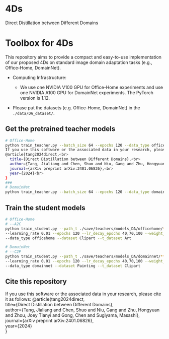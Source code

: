 # 4Ds

Direct Distillation between Different Domains

# Toolbox for 4Ds

This repository aims to provide a compact and easy-to-use implementation of our proposed 4Ds on standard image domain adaptation tasks (e.g., Office-Home, DomainNet). 

- Computing Infrastructure:
  - We use one NVIDIA V100 GPU for Office-Home experiments and use one NVIDIA A100 GPU for DomainNet experiments. The PyTorch version is 1.12.

- Please put the datasets (e.g. Office-Home, DomainNet) in the `./data/DA_dataset/`.
## Get the pretrained teacher models

```bash
# Office-Home
python train_teacher.py --batch_size 64 --epochs 120 --data_type officehome --model resnet34 --learning_rate 0.01 --epochs 120 --lr_decay_epochs 40,70,100 --weight_decay 5e-4 --trial 0 --gpu_id 0
If you use this software or the associated data in your research, please cite it as follows:
@article{tang2024direct,<br>
  title={Direct Distillation between Different Domains},<br>
  author={Tang, Jialiang and Chen, Shuo and Niu, Gang and Zhu, Hongyuan and Zhou, Joey Tianyi and Gong, Chen and Sugiyama, Masashi},<br>
  journal={arXiv preprint arXiv:2401.06826},<br>
  year={2024}<br>
}
### 
# DomainNet
python train_teacher.py --batch_size 64 --epochs 120 --data_type domainnet --model resnet34 --learning_rate 0.01 --epochs 120 --lr_decay_epochs 40,70,100 --weight_decay 5e-4 --trial 0 --gpu_id 0
```

## Train the student models

```bash
# Office-Home 
# --A2C
python train_student.py --path_t ./save/teachers/models_DA/officehome/***.pth --model_t resnet34 --model_s resnet18 \
--learning_rate 0.01 --epochs 120 --lr_decay_epochs 40,70,100 --weight_decay 5e-4 --trial 0 --gpu_id 0 \
--data_type officehome --dataset Clipart --t_dataset Art

# DomainNet
# --C2P
python train_student.py --path_t ./save/teachers/models_DA/domainnet/***.pth --model_t resnet34 --model_s resnet18 \
--learning_rate 0.01 --epochs 120 --lr_decay_epochs 40,70,100 --weight_decay 5e-4 --trial 0 --gpu_id 0 \
--data_type domainnet --dataset Painting --t_dataset Clipart
```
## Cite this repository

If you use this software or the associated data in your research, please cite it as follows:
@article{tang2024direct,<br>
  title={Direct Distillation between Different Domains},<br>
  author={Tang, Jialiang and Chen, Shuo and Niu, Gang and Zhu, Hongyuan and Zhou, Joey Tianyi and Gong, Chen and Sugiyama, Masashi},<br>
  journal={arXiv preprint arXiv:2401.06826},<br>
  year={2024}<br>
}
### 




